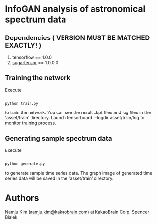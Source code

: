 # InfoGAN analysis of astronomical spectrum data 


## Dependencies ( VERSION MUST BE MATCHED EXACTLY! )

1. tensorflow == 1.0.0
1. [sugartensor](https://github.com/buriburisuri/sugartensor) == 1.0.0.0

## Training the network

Execute
<pre><code>
python train.py
</code></pre>
to train the network. You can see the result ckpt files and log files in the 'asset/train' directory.
Launch tensorboard --logdir asset/train/log to monitor training process.

## Generating sample spectrum data
 
Execute
<pre><code>
python generate.py
</code></pre>
to generate sample time series data.  The graph image of generated time series data will be saved in the 'asset/train' directory.


# Authors
Namju Kim (namju.kim@kakaobrain.com) at KakaoBrain Corp.
Spencer Bialek
